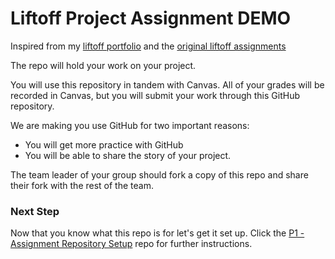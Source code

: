 # Liftoff Project Assignment DEMO

Inspired from my [liftoff portfolio](https://github.com/speudusa/liftoff-assignments/tree/master/P2-Project_Outline) and the [original liftoff assignments](https://github.com/LaunchCodeEducation/liftoff-assignments/tree/master/P2-Project_Outline)


The repo will hold your work on your project.
  
You will use this repository in tandem with Canvas. All of your grades will be recorded in Canvas, but you will submit your work through this GitHub repository.

We are making you use GitHub for two important reasons:
  - You will get more practice with GitHub
  - You will be able to share the story of your project. 

The team leader of your group should fork a copy of this repo and share their fork with the rest of the team.

### Next Step

Now that you know what this repo is for let's get it set up.
Click the [P1 - Assignment Repository Setup](https://github.com/speudusa/liftoff-project-assignments/tree/main/P1-AssignmentRepoSetup) repo for further instructions.

